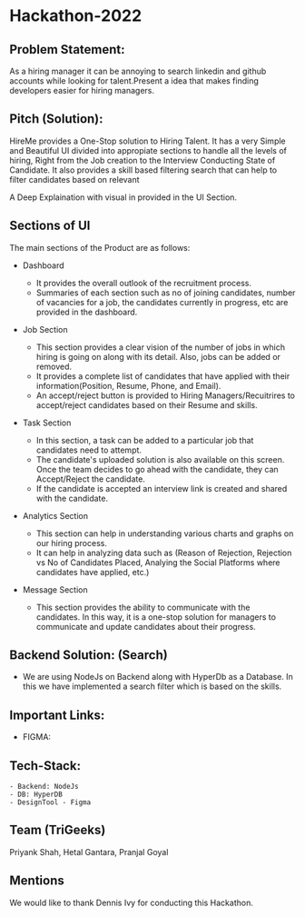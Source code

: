 # Hackathon-2022

## Problem Statement:
As a hiring manager it can be annoying to search linkedin and github accounts while looking for talent.Present a idea that makes finding developers easier for hiring managers.

## Pitch (Solution):
HireMe provides a One-Stop solution to Hiring Talent.
It has a very Simple and Beautiful UI divided into appropiate sections to handle all the levels of hiring, Right from the Job creation to the Interview Conducting State of Candidate.
It also provides a skill based filtering search that can help to filter candidates based on relevant

A Deep Explaination with visual in provided in the UI Section.

## Sections of UI
The main sections of the Product are as follows:
- Dashboard
    - It provides the overall outlook of the recruitment process.
    - Summaries of each section such as no of joining candidates, number of vacancies for a job, the candidates currently in progress, etc are provided in the dashboard.
    
- Job Section
    - This section provides a clear vision of the number of jobs in which hiring is going on along with its detail. Also, jobs can be added or removed.
    - It provides a complete list of candidates that have applied with their information(Position, Resume, Phone, and Email).
    - An accept/reject button is provided to Hiring Managers/Recuitrires to accept/reject candidates based on their Resume and skills.

- Task Section
    - In this section, a task can be added to a particular job that candidates need to attempt.
    - The candidate's uploaded solution is also available on this screen. Once the team decides to go ahead with the candidate, they can Accept/Reject the candidate. 
    - If the candidate is accepted an interview link is created and shared with the candidate.

- Analytics Section
    - This section can help in understanding various charts and graphs on our hiring process.
    - It can help in analyzing data such as (Reason of Rejection, Rejection vs No of Candidates Placed, Analying the Social Platforms where candidates have applied, etc.)

- Message Section
    - This section provides the ability to communicate with the candidates. In this way, it is a one-stop solution for managers to communicate and update candidates about their progress.

## Backend Solution: (Search)
- We are using NodeJs on Backend along with HyperDb as a Database. In this we have implemented a search filter which is based on the skills.

## Important Links:

- FIGMA: 

## Tech-Stack:
    - Backend: NodeJs
    - DB: HyperDB
    - DesignTool - Figma

## Team (TriGeeks)
Priyank Shah, Hetal Gantara, Pranjal Goyal

## Mentions
We would like to thank Dennis Ivy for conducting this Hackathon.
